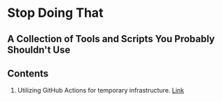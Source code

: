 # Stop Doing That

## A Collection of Tools and Scripts You Probably Shouldn't Use


## Contents
1. Utilizing GitHub Actions for temporary infrastructure. [Link](./.github/workflows/utilizing-github-actions-for-temporary-infrastructure.yml)
[](./docs/assets/github-action-port-scan.gif)
